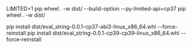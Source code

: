 LIMITED=1 pip wheel . -w dist/ --build-option --py-limited-api=cp37
pip wheel . -w dist/

pip install dist/eval_string-0.0.1-cp37-abi3-linux_x86_64.whl --force-reinstall
pip install dist/eval_string-0.0.1-cp39-cp39-linux_x86_64.whl --force-reinstall
